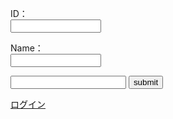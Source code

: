 <body>
<form action="#" method="post">
	<p>ID：<br>
	<input type="text" name="name" size="15"></p>
	<p>Name：<br>
	<input type="text" name="name" size="15"></p>
</form>
</body>

<html>
<head>
<title>test</title>
</head>
<body>
<form action="./test1.html" method="get">
<input type="text" name="encode">
<input type="submit" value="submit">
</form>
</body> 
</html>

[ログイン](https://takajo-soft36.github.io/RPG-rogin/rog.md)
